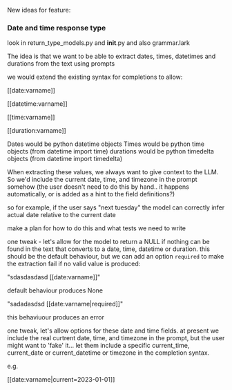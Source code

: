 
New ideas for feature:


### Date and time response type

look in return_type_models.py and __init__.py and also grammar.lark

The idea is that we want to be able to extract dates, times, datetimes and durations from the text using prompts

we would extend the existing syntax for completions to allow:


[[date:varname]]

[[datetime:varname]]

[[time:varname]]

[[duration:varname]]


Dates would be python datetime objects
Times would be python time objects (from datetime import time)
durations would be python timedelta objects (from datetime import timedelta)

When extracting these values, we always want to give context to the LLM. So we'd include the current date, time, and timezone in the prompt somehow (the user doesn't need to do this by hand.. it happens automatically, or is added as a hint to the field definitions?)

so for example, if the user says "next tuesday" the model can correctly infer actual date relative to the current date

make a plan for how to do this and what tests we need to write



one tweak - let's allow for the model to return a NULL if nothing can be found in the text that converts to a date, time, datetime or duration.
this should be the default behaviour, but we can add an option `required` to make the extraction fail if no valid value is produced:



"sdasdasdasd [[date:varname]]"

default behaviour produces None

"sadadasdsd [[date:varname|required]]"

this behaviuour produces an error



one tweak, let's allow options for these date and time fields.
at present we include the real curtrent date, time, and timezone in the prompt, but the user might want to 'fake' it... let them include a specific current_time, current_date or current_datetime or timezone in the completion syntax.

e.g.

[[date:varname|current=2023-01-01]]


